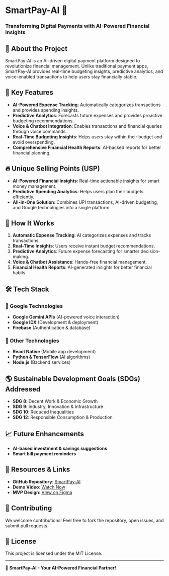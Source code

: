 # SmartPay-AI 🚀

### Transforming Digital Payments with AI-Powered Financial Insights

## 📌 About the Project
SmartPay-AI is an AI-driven digital payment platform designed to revolutionize financial management. Unlike traditional payment apps, SmartPay-AI provides real-time budgeting insights, predictive analytics, and voice-enabled transactions to help users stay financially stable.

## 🚀 Key Features
- **AI-Powered Expense Tracking**: Automatically categorizes transactions and provides spending insights.
- **Predictive Analytics**: Forecasts future expenses and provides proactive budgeting recommendations.
- **Voice & Chatbot Integration**: Enables transactions and financial queries through voice commands.
- **Real-Time Budgeting Insights**: Helps users stay within their budget and avoid overspending.
- **Comprehensive Financial Health Reports**: AI-backed reports for better financial planning.

## 🔥 Unique Selling Points (USP)
- **AI-Powered Financial Insights**: Real-time actionable insights for smart money management.
- **Predictive Spending Analytics**: Helps users plan their budgets efficiently.
- **All-in-One Solution**: Combines UPI transactions, AI-driven budgeting, and Google technologies into a single platform.

## 📜 How It Works
1. **Automatic Expense Tracking**: AI categorizes expenses and tracks transactions.
2. **Real-Time Insights**: Users receive instant budget recommendations.
3. **Predictive Analytics**: Future expense forecasting for smarter decision-making.
4. **Voice & Chatbot Assistance**: Hands-free financial management.
5. **Financial Health Reports**: AI-generated insights for better financial habits.

## 🛠️ Tech Stack
### 🔹 Google Technologies
- **Google Gemini APIs** (AI-powered voice interaction)
- **Google IDX** (Development & deployment)
- **Firebase** (Authentication & database)

### 🔹 Other Technologies
- **React Native** (Mobile app development)
- **Python & TensorFlow** (AI algorithms)
- **Node.js** (Backend services)

## 🌎 Sustainable Development Goals (SDGs) Addressed
- **SDG 8**: Decent Work & Economic Growth
- **SDG 9**: Industry, Innovation & Infrastructure
- **SDG 10**: Reduced Inequalities
- **SDG 12**: Responsible Consumption & Production

## 📈 Future Enhancements
- **AI-based investment & savings suggestions**
- **Smart bill payment reminders**

## 📌 Resources & Links
- **GitHub Repository**: [SmartPay-AI](https://github.com/Sathvikmm18/SmartPay-AI)
- **Demo Video**: [Watch Now](https://drive.google.com/file/d/1kxeykmtXoANQhRElamYljnKi0B6uP6Xk/view?usp=drive_link)
- **MVP Design**: [View on Figma](https://www.figma.com/community/file/1483434902148384140)

## 🤝 Contributing
We welcome contributions! Feel free to fork the repository, open issues, and submit pull requests.

## 📝 License
This project is licensed under the MIT License.

---
🚀 **SmartPay-AI - Your AI-Powered Financial Partner!**
